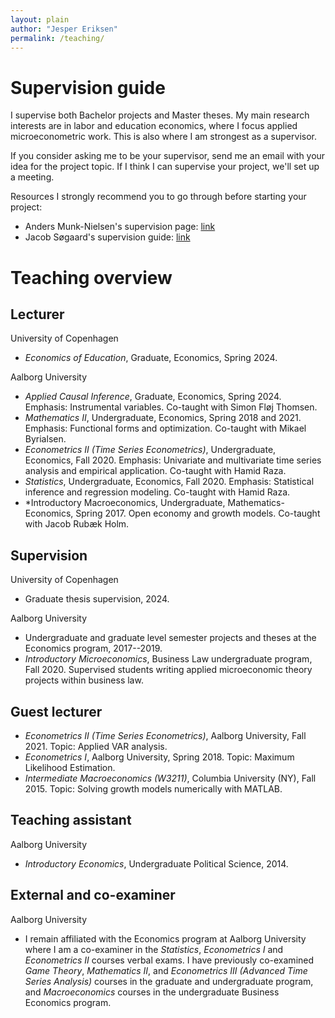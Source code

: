 ```yaml
---
layout: plain
author: "Jesper Eriksen"
permalink: /teaching/
---
```



# Supervision guide


I supervise both Bachelor projects and Master theses. My main research interests are in labor and education economics, where I focus applied microeconometric work. This is also where I am strongest as a supervisor.

If you consider asking me to be your supervisor, send me an email with your idea for the project topic. If I think I can supervise your project, we'll set up a meeting. 

Resources I strongly recommend you to go through before starting your project:

- Anders Munk-Nielsen's supervision page: [link](https://andersmunkn.netlify.app/teaching/supervision/)
- Jacob Søgaard's supervision guide: [link](https://www.jakobsogaard.com/start/teaching)



# Teaching overview

## Lecturer

University of Copenhagen 

- *Economics of Education*, Graduate, Economics, Spring 2024. 

Aalborg University

- *Applied Causal Inference*, Graduate, Economics, Spring 2024. Emphasis: Instrumental variables. Co-taught with Simon Fløj Thomsen. 
- *Mathematics II*, Undergraduate, Economics, Spring 2018 and 2021. Emphasis: Functional forms and optimization. Co-taught with Mikael Byrialsen. 
- *Econometrics II (Time Series Econometrics)*,  Undergraduate, Economics, Fall 2020. Emphasis: Univariate and multivariate time series analysis and empirical application. Co-taught with Hamid Raza. 
- *Statistics*,  Undergraduate, Economics, Fall 2020. Emphasis: Statistical inference and regression modeling. Co-taught with Hamid Raza. 
- *Introductory Macroeconomics,  Undergraduate, Mathematics-Economics, Spring 2017. Open economy and growth models. Co-taught with Jacob Rubæk Holm. 

## Supervision

University of Copenhagen

- Graduate thesis supervision, 2024. 

Aalborg University 

- Undergraduate and graduate level semester projects and theses at the Economics program,  2017--2019. 
- *Introductory Microeconomics*, Business Law undergraduate program, Fall 2020. Supervised students writing applied microeconomic theory projects within business law.

## Guest lecturer

- *Econometrics II (Time Series Econometrics)*, Aalborg University, Fall 2021. Topic: Applied VAR analysis.  
- *Econometrics I*, Aalborg University, Spring 2018. Topic: Maximum Likelihood Estimation.  
- *Intermediate Macroeconomics (W3211)*,  Columbia University (NY), Fall 2015. Topic: Solving growth models numerically with MATLAB. 

## Teaching assistant

Aalborg University 

- *Introductory Economics*, Undergraduate Political Science, 2014. 

## External and co-examiner

Aalborg University 

- I remain affiliated with the Economics program at Aalborg University where I am a co-examiner in the *Statistics*, *Econometrics I* and *Econometrics II* courses verbal exams. I have previously co-examined *Game Theory*, *Mathematics II*, and *Econometrics III (Advanced Time Series Analysis)*  courses in the graduate and undergraduate program, and *Macroeconomics* courses in the undergraduate Business Economics program. 